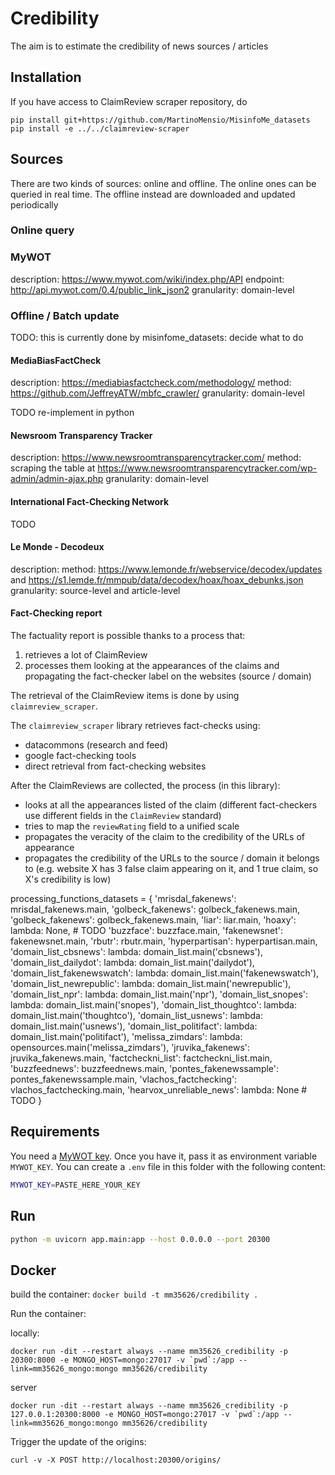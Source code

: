 # Credibility

The aim is to estimate the credibility of news sources / articles

## Installation

If you have access to ClaimReview scraper repository, do

```
pip install git+https://github.com/MartinoMensio/MisinfoMe_datasets
pip install -e ../../claimreview-scraper
```

## Sources

There are two kinds of sources: online and offline. The online ones can be queried in real time. The offline instead are downloaded and updated periodically

### Online query


### MyWOT

description: https://www.mywot.com/wiki/index.php/API
endpoint: http://api.mywot.com/0.4/public_link_json2
granularity: domain-level

### Offline / Batch update

TODO: this is currently done by misinfome_datasets: decide what to do

#### MediaBiasFactCheck

description: https://mediabiasfactcheck.com/methodology/
method: https://github.com/JeffreyATW/mbfc_crawler/
granularity: domain-level

TODO re-implement in python

#### Newsroom Transparency Tracker

description: https://www.newsroomtransparencytracker.com/
method: scraping the table at https://www.newsroomtransparencytracker.com/wp-admin/admin-ajax.php
granularity: domain-level

#### International Fact-Checking Network

TODO

#### Le Monde - Decodeux

description:
method: https://www.lemonde.fr/webservice/decodex/updates and https://s1.lemde.fr/mmpub/data/decodex/hoax/hoax_debunks.json
granularity: source-level and article-level

#### Fact-Checking report

The factuality report is possible thanks to a process that:
1. retrieves a lot of ClaimReview
2. processes them looking at the appearances of the claims and propagating the fact-checker label on the websites (source / domain)

The retrieval of the ClaimReview items is done by using `claimreview_scraper`.

The `claimreview_scraper` library retrieves fact-checks using:
- datacommons (research and feed)
- google fact-checking tools
- direct retrieval from fact-checking websites

After the ClaimReviews are collected, the process (in this library):
- looks at all the appearances listed of the claim (different fact-checkers use different fields in the `ClaimReview` standard)
- tries to map the `reviewRating` field to a unified scale
- propagates the veracity of the claim to the credibility of the URLs of appearance
- propagates the credibility of the URLs to the source / domain it belongs to (e.g. website X has 3 false claim appearing on it, and 1 true claim, so X's credibility is low)


processing_functions_datasets = {
    'mrisdal_fakenews': mrisdal_fakenews.main,
    'golbeck_fakenews': golbeck_fakenews.main,
    'golbeck_fakenews': golbeck_fakenews.main,
    'liar': liar.main,
    'hoaxy': lambda: None, # TODO
    'buzzface': buzzface.main,
    'fakenewsnet': fakenewsnet.main,
    'rbutr': rbutr.main,
    'hyperpartisan': hyperpartisan.main,
    'domain_list_cbsnews': lambda: domain_list.main('cbsnews'),
    'domain_list_dailydot': lambda: domain_list.main('dailydot'),
    'domain_list_fakenewswatch': lambda: domain_list.main('fakenewswatch'),
    'domain_list_newrepublic': lambda: domain_list.main('newrepublic'),
    'domain_list_npr': lambda: domain_list.main('npr'),
    'domain_list_snopes': lambda: domain_list.main('snopes'),
    'domain_list_thoughtco': lambda: domain_list.main('thoughtco'),
    'domain_list_usnews': lambda: domain_list.main('usnews'),
    'domain_list_politifact': lambda: domain_list.main('politifact'),
    'melissa_zimdars': lambda: opensources.main('melissa_zimdars'),
    'jruvika_fakenews': jruvika_fakenews.main,
    'factcheckni_list': factcheckni_list.main,
    'buzzfeednews': buzzfeednews.main,
    'pontes_fakenewssample': pontes_fakenewssample.main,
    'vlachos_factchecking': vlachos_factchecking.main,
    'hearvox_unreliable_news': lambda: None # TODO
}


## Requirements

You need a [MyWOT key](https://www.mywot.com/api). Once you have it, pass it as environment variable `MYWOT_KEY`. You can create a `.env` file in this folder with the following content:

```bash
MYWOT_KEY=PASTE_HERE_YOUR_KEY
```

## Run

```bash
python -m uvicorn app.main:app --host 0.0.0.0 --port 20300
```

## Docker

build the container: `docker build -t mm35626/credibility .`

Run the container:

locally:
```
docker run -dit --restart always --name mm35626_credibility -p 20300:8000 -e MONGO_HOST=mongo:27017 -v `pwd`:/app --link=mm35626_mongo:mongo mm35626/credibility
```

server
```
docker run -dit --restart always --name mm35626_credibility -p 127.0.0.1:20300:8000 -e MONGO_HOST=mongo:27017 -v `pwd`:/app --link=mm35626_mongo:mongo mm35626/credibility
```

Trigger the update of the origins:

```
curl -v -X POST http://localhost:20300/origins/
```